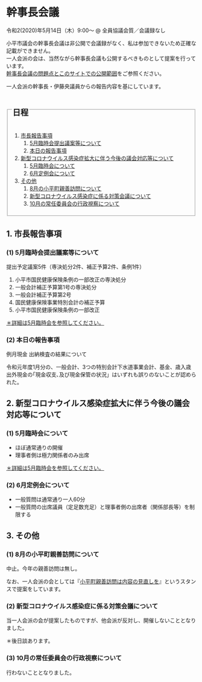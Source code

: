 # 幹事長会議
令和2(2020)年5月14日（木）9:00～ @ 全員協議会質／会議録なし

<div class="warn">小平市議会の幹事長会議は非公開で会議録がなく、私は参加できないため正確な記載ができません。<br>一人会派の会は、当然ながら幹事長会議も公開するべきものとして提案を行っています。<br><a href="../kanjicho-kaigi-mondai.md">幹事長会議の問題点とこのサイトでの公開範囲</a>をご参照ください。
</div>

一人会派の幹事長・伊藤央議員からの報告内容を基にしています。

<fieldset class="nittei">
  <legend>
    <h2> 日程 </h2>
  </legend>

1. [市長報告事項](#1-市長報告事項)
    1. [5月臨時会提出議案等について](#1-5月臨時会提出議案等について)
    1. [本日の報告事項](#2-本日の報告事項)
1. [新型コロナウイルス感染症拡大に伴う今後の議会対応等について](#2-新型コロナウイルス感染症拡大に伴う今後の議会対応等について)
    1. [5月臨時会について](#1-5月臨時会について)
    1. [6月定例会について](#2-6月定例会について)
1. [その他](#3-その他)
    1. [8月の小平町親善訪問について](#8月の小平町親善訪問について)
    1. [新型コロナウイルス感染症に係る対策会議について](#新型コロナウイルス感染症に係る対策会議について)
    1. [10月の常任委員会の行政視察について](#10月の常任委員会の行政視察について)
</fieldset>

## 1. 市長報告事項
### (1) 5月臨時会提出議案等について
提出予定議案5件（専決処分2件、補正予算2件、条例1件）

1. 小平市国民健康保険条例の一部改正の専決処分
1. 一般会計補正予算第1号の専決処分
1. 一般会計補正予算第2号
1. 国民健康保険事業特別会計の補正予算
1. 小平市国民健康保険条例の一部改正

[＊詳細は5月臨時会を参照してください。](../20200519_rinjikai/index.md)

### (2) 本日の報告事項
例月現金 出納検査の結果について

令和元年度1月分の、一般会計、3つの特別会計下水道事業会計、基金、歳入歳出外現金の｢現金収支､及び現金保管の状況」はいずれも誤りのないことが認められた。

## 2. 新型コロナウイルス感染症拡大に伴う今後の議会対応等について
### (1) 5月臨時会について
- ほぼ通常通りの開催
- 理事者側は極力関係者のみ出席

[＊詳細は5月臨時会を参照してください。](../20200519_rinjikai/index.md)
### (2) 6月定例会について
- 一般質問は通常通り一人60分
- 一般質問の出席議員（定足数充足）と理事者側の出席者（関係部長等）を制限する

## 3. その他
### (1) 8月の小平町親善訪問について
中止。今年の親善訪問は無し。

なお、一人会派の会としては『[小平町親善訪問は内容の見直しを](../20200508_kanjicho_kaigi/obira-cho.md)』というスタンスで提案をしています。

### (2) 新型コロナウイルス感染症に係る対策会議について
当一人会派の会が提案したものですが、他会派が反対し、開催しないこととなりました。

<span class="highlight">＊後日談あります。</span>

### (3) 10月の常任委員会の行政視察について
行わないこととなりました。

